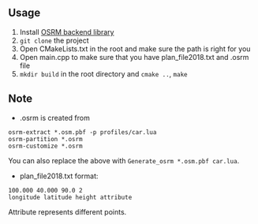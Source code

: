## Usage

1. Install [OSRM backend library](https://github.com/Project-OSRM/osrm-backend)  
2. ```git clone``` the project  
3. Open CMakeLists.txt in the root and make sure the path is right for you  
4. Open main.cpp to make sure that you have plan_file2018.txt and .osrm file  
5. ```mkdir build``` in the root directory and ```cmake ..```, ```make```  

## Note 

* .osrm is created from  
```
osrm-extract *.osm.pbf -p profiles/car.lua
osrm-partition *.osrm
osrm-customize *.osrm
```

You can also replace the above with ```Generate_osrm *.osm.pbf car.lua```.

* plan_file2018.txt format:
```
100.000 40.000 90.0 2
longitude latitude height attribute
```

Attribute represents different points.
